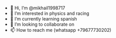 - 👋 Hi, I’m @mikhail1998717
- 👀 I’m interested in physics and racing
- 🌱 I’m currently learning spanish
- 💞️ I’m looking to collaborate on 
- 📫 How to reach me (whatsapp +79677730202)

<!---
mikhail1998717/mikhail1998717 is a ✨ special ✨ repository because its `README.md` (this file) appears on your GitHub profile.
You can click the Preview link to take a look at your changes.
--->
